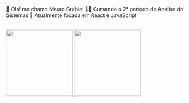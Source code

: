 🦝 Ola! me chamo Mauro Grabiel
👩‍💻 Cursando o 2° período de Analise de Sistemas
🎨 Atualmente focada em React e JavaScript



<div>
  <br>
  <a href="https://github.com/0Mavi">
    <img height="180em" src="https://github-readme-stats.vercel.app/api?username=Gabriellobo1&show_icons=true&theme=material-palenight"/>
    <img height="180em" src="https://github-readme-stats.vercel.app/api/top-langs/?username=Gabriellobo1&layout=donut&theme=material-palenight"/>

</div>
